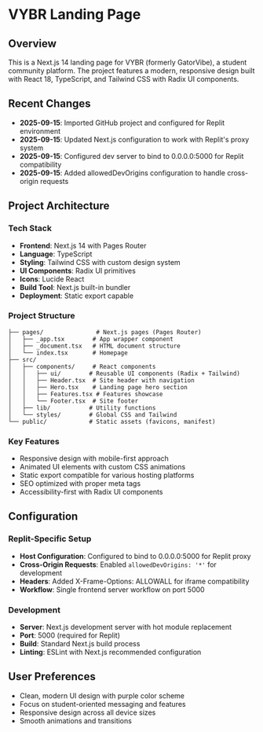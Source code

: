 # VYBR Landing Page

## Overview
This is a Next.js 14 landing page for VYBR (formerly GatorVibe), a student community platform. The project features a modern, responsive design built with React 18, TypeScript, and Tailwind CSS with Radix UI components.

## Recent Changes
- **2025-09-15**: Imported GitHub project and configured for Replit environment
- **2025-09-15**: Updated Next.js configuration to work with Replit's proxy system
- **2025-09-15**: Configured dev server to bind to 0.0.0.0:5000 for Replit compatibility
- **2025-09-15**: Added allowedDevOrigins configuration to handle cross-origin requests

## Project Architecture

### Tech Stack
- **Frontend**: Next.js 14 with Pages Router
- **Language**: TypeScript
- **Styling**: Tailwind CSS with custom design system
- **UI Components**: Radix UI primitives
- **Icons**: Lucide React
- **Build Tool**: Next.js built-in bundler
- **Deployment**: Static export capable

### Project Structure
```
├── pages/               # Next.js pages (Pages Router)
│   ├── _app.tsx        # App wrapper component
│   ├── _document.tsx   # HTML document structure
│   └── index.tsx       # Homepage
├── src/
│   ├── components/     # React components
│   │   ├── ui/        # Reusable UI components (Radix + Tailwind)
│   │   ├── Header.tsx  # Site header with navigation
│   │   ├── Hero.tsx    # Landing page hero section
│   │   ├── Features.tsx # Features showcase
│   │   └── Footer.tsx  # Site footer
│   ├── lib/           # Utility functions
│   └── styles/        # Global CSS and Tailwind
└── public/            # Static assets (favicons, manifest)
```

### Key Features
- Responsive design with mobile-first approach
- Animated UI elements with custom CSS animations
- Static export compatible for various hosting platforms
- SEO optimized with proper meta tags
- Accessibility-first with Radix UI components

## Configuration

### Replit-Specific Setup
- **Host Configuration**: Configured to bind to 0.0.0.0:5000 for Replit proxy
- **Cross-Origin Requests**: Enabled `allowedDevOrigins: '*'` for development
- **Headers**: Added X-Frame-Options: ALLOWALL for iframe compatibility
- **Workflow**: Single frontend server workflow on port 5000

### Development
- **Server**: Next.js development server with hot module replacement
- **Port**: 5000 (required for Replit)
- **Build**: Standard Next.js build process
- **Linting**: ESLint with Next.js recommended configuration

## User Preferences
- Clean, modern UI design with purple color scheme
- Focus on student-oriented messaging and features
- Responsive design across all device sizes
- Smooth animations and transitions